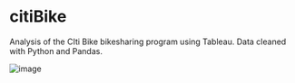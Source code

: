 # citiBike
Analysis of the CIti Bike bikesharing program using Tableau. Data cleaned with Python and Pandas.



![image](https://d21xlh2maitm24.cloudfront.net/nyc/Transparent-Bike.png?mtime=20160420134420)

